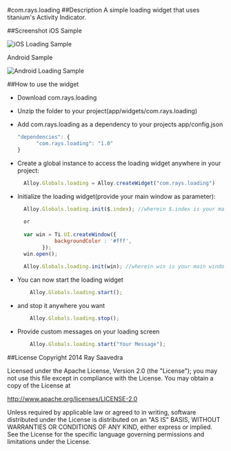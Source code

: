 #com.rays.loading
##Description
A simple loading widget that uses titanium's Activity Indicator.

##Screenshot
iOS Sample

![iOS Loading Sample](https://raw.githubusercontent.com/raysaavedra/com.rays.loading/master/docs/ios.png)

Android Sample

![Android Loading Sample](https://raw.githubusercontent.com/raysaavedra/com.rays.loading/master/docs/android.png)

##How to use the widget
* Download com.rays.loading
* Unzip the folder to your project(app/widgets/com.rays.loading)
* Add com.rays.loading as a dependency to your projects app/config.json
    ```javascript
    "dependencies": {
    	  "com.rays.loading": "1.0"
    }
    ```

* Create a global instance to access the loading widget anywhere in your project:
    ```javascript
      Alloy.Globals.loading = Alloy.createWidget("com.rays.loading")
    ```

* Initialize the loading widget(provide your main window as parameter):
    ```javascript
      Alloy.Globals.loading.init($.index); //wherein $.index is your main window
      
      or
      
      var win = Ti.UI.createWindow({
                backgroundColor : '#fff',
            });
      win.open();
      
      Alloy.Globals.loading.init(win); //wherein win is your main window
    ```

* You can now start the loading widget
  ```javascript
      Alloy.Globals.loading.start();
  ```
  
* and stop it anywhere you want
  ```javascript
      Alloy.Globals.loading.stop();
  ```
  
* Provide custom messages on your loading screen
  ```javascript
      Alloy.Globals.loading.start("Your Message");
  ```


##License
Copyright 2014 Ray Saavedra

Licensed under the Apache License, Version 2.0 (the "License");
you may not use this file except in compliance with the License.
You may obtain a copy of the License at

   http://www.apache.org/licenses/LICENSE-2.0

Unless required by applicable law or agreed to in writing, software
distributed under the License is distributed on an "AS IS" BASIS,
WITHOUT WARRANTIES OR CONDITIONS OF ANY KIND, either express or implied.
See the License for the specific language governing permissions and
limitations under the License.
